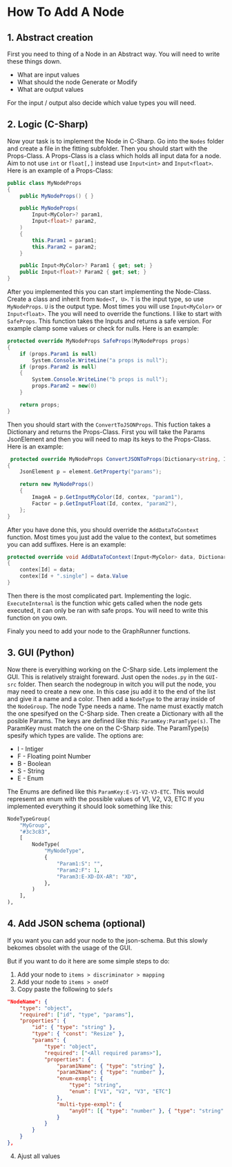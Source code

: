 # How To Add A Node

## 1. Abstract creation
First you need to thing of a Node in an Abstract way. You will need to write these things down.

- What are input values
- What should the node Generate or Modify
- What are output values

For the input / output also decide which value types you will need.

## 2. Logic (C-Sharp)
Now your task is to implement the Node in C-Sharp. Go into the ```Nodes``` folder and create a file in the fitting subfolder. Then you should start with the Props-Class. A Props-Class is a class which holds all input data for a node. Aim to not use ```int``` or ```float[,]``` instead use ```Input<int>``` and ```Input<float>```. Here is an example of a Props-Class:

```csharp
public class MyNodeProps
{
    public MyNodeProps() { }

    public MyNodeProps(
        Input<MyColor>? param1,
        Input<float>? param2,
    )
    {
        this.Param1 = param1;
        this.Param2 = param2;
    }

    public Input<MyColor>? Param1 { get; set; }
    public Input<float>? Param2 { get; set; }
}
```

After you implemented this you can start implementing the Node-Class. Create a class and inherit from ```Node<T, U>```. ```T``` is the input type, so use ```MyNodeProps```. ```U``` is the output type. Most times you will use ```Input<MyColor>``` or ```Input<float>```. The you will need to override the functions. I like to start with ```SafeProps```. This function takes the Inputs and returns a safe version. For example clamp some values or check for nulls. Here is an example:

```csharp
protected override MyNodeProps SafeProps(MyNodeProps props)
{
    if (props.Param1 is null)
        System.Console.WriteLine("a props is null");
    if (props.Param2 is null)
    {
        System.Console.WriteLine("b props is null");
        props.Param2 = new(0)
    }

    return props;
}
```

Then you should start with the ```ConvertToJSONProps```. This fuction takes a Dictionary and returns the Props-Class. First you will take the Params JsonElement and then you will need to map its keys to the Props-Class. Here is an example:

```csharp
 protected override MyNodeProps ConvertJSONToProps(Dictionary<string, Input> contex)
{
    JsonElement p = element.GetProperty("params");

    return new MyNodeProps()
    {
        ImageA = p.GetInputMyColor(Id, contex, "param1"),
        Factor = p.GetInputFloat(Id, contex, "param2"),
    };
}
```

After you have done this, you should override the ```AddDataToContext``` function. Most times you just add the value to the context, but sometimes you can add suffixes. Here is an example:

```csharp
protected override void AddDataToContext(Input<MyColor> data, Dictionary<string, Input> contex)
{
    contex[Id] = data;
    contex[Id + ".single"] = data.Value
}
```

Then there is the most complicated part. Implementing the logic. ```ExecuteInternal``` is the function whic gets called when the node gets executed, it can only be ran with safe props. You will need to write this function on you own.

Finaly you need to add your node to the GraphRunner functions.

## 3. GUI (Python)
Now there is everyithing working on the C-Sharp side. Lets implement the GUI.
This is relatively straight foreward. Just open the ```nodes.py``` in the ```GUI-src``` folder. Then search the nodegroup in witch you will put the node, you may need to create a new one. In this case jsu add it to the end of the list and give it a name and a color.
Then add a ```NodeType``` to the array inside of the ```NodeGroup```. The node Type needs a name. The name must exactly match the one spesifyed on the C-Sharp side. 
Then create a Dictionary with all the posible Params. The keys are defined like this: ```ParamKey:ParamType(s)```. The ParamKey must match the one on the C-Sharp side. The ParamType(s) spesify which types are valide. The options are:

- I - Intiger
- F - Floating point Number
- B - Boolean
- S - String
- E - Enum
  
The Enums are defined like this ```ParamKey:E-V1-V2-V3-ETC```. This would represemt an enum with the possible values of V1, V2, V3, ETC
If you implemented everything it should look something like this:
```python
NodeTypeGroup(
    "MyGroup",
    "#3c3c83",
    [
        NodeType(
            "MyNodeType",
            {
                "Param1:S": "",
                "Param2:F": 1,
                "Param3:E-XD-DX-AR": "XD",
            },
        )
    ],
),
```

## 4. Add JSON schema (optional)
If you want you can add your node to the json-schema. But this slowly bekomes obsolet with the usage of the GUI.

But if you want to do it here are some simple steps to do:
1. Add your node to ```items > discriminator > mapping```
2. Add your node to ```items > oneOf```
3. Copy paste the following to ```$defs```
```json
"NodeName": {
    "type": "object",
    "required": ["id", "type", "params"],
    "properties": {
        "id": { "type": "string" },
        "type": { "const": "Resize" },
        "params": {
            "type": "object",
            "required": ["<All required params>"],
            "properties": {
                "param1Name": { "type": "string" },
                "param2Name": { "type": "number" },
                "enum-exmpl": { 
                    "type": "string",
					"enum": ["V1", "V2", "V3", "ETC"]
                },
                "multi-type-exmpl": {
                    "anyOf": [{ "type": "number" }, { "type": "string" }]
                }
            }
        }
    }
},
```
4. Ajust all values